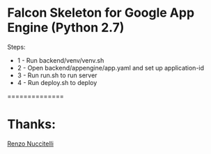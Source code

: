Falcon Skeleton for Google App Engine (Python 2.7)
===============

Steps:

* 1 - Run backend/venv/venv.sh
* 2 - Open backend/appengine/app.yaml and set up application-id
* 3 - Run run.sh to run server
* 4 - Run deploy.sh to deploy

==============

Thanks:
==============
[Renzo Nuccitelli](https://github.com/renzon)
